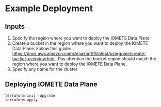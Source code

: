 # Example Deployment

## Inputs
1. Specify the region where you want to deploy the IOMETE Data Plane.
2. Create a bucket in the region where you want to deploy the IOMETE Data Plane. Follow this guide: https://docs.aws.amazon.com/AmazonS3/latest/userguide/create-bucket-overview.html. Pay attention the bucket region should match the region where you want to deploy the IOMETE Data Plane.
3. Specify any name for the cluster


## Deploying IOMETE Data Plane

```shell
terraform init -upgrade
terraform apply
```